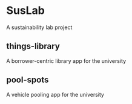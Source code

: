 # SusLab
A sustainability lab project

## things-library
A borrower-centric library app for the university

## pool-spots
A vehicle pooling app for the university
